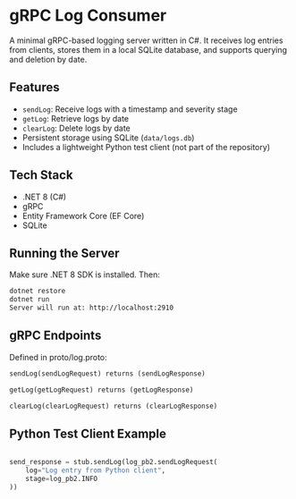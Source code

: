 # gRPC Log Consumer 

A minimal gRPC-based logging server written in C#. It receives log entries from clients, stores them in a local SQLite database, and supports querying and deletion by date.

## Features

- `sendLog`: Receive logs with a timestamp and severity stage
- `getLog`: Retrieve logs by date
- `clearLog`: Delete logs by date
- Persistent storage using SQLite (`data/logs.db`)
- Includes a lightweight Python test client (not part of the repository)

## Tech Stack

- .NET 8 (C#)
- gRPC
- Entity Framework Core (EF Core)
- SQLite

## Running the Server

Make sure .NET 8 SDK is installed. Then:

```bash
dotnet restore
dotnet run
Server will run at: http://localhost:2910
```

## gRPC Endpoints
Defined in proto/log.proto:

```proto
sendLog(sendLogRequest) returns (sendLogResponse)

getLog(getLogRequest) returns (getLogResponse)

clearLog(clearLogRequest) returns (clearLogResponse)
```

## Python Test Client Example

```python

send_response = stub.sendLog(log_pb2.sendLogRequest(
    log="Log entry from Python client",
    stage=log_pb2.INFO
))